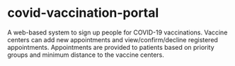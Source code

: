 # covid-vaccination-portal


A web-based system to sign up people for COVID-19 vaccinations.
Vaccine centers can add new appointments and view/confirm/decline registered appointments.
Appointments are provided to patients based on priority groups and minimum distance to the vaccine centers.
